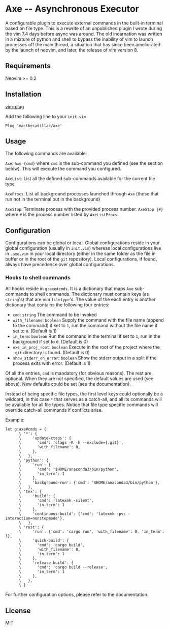 # Axe -- Asynchronous Executor

A configurable plugin to execute external commands in the built-in terminal
based on file type. This is a rewrite of an unpublished plugin I wrote during
the vim 7.4 days before async was around. The old incarnation was written in a
mixture of python and shell to bypass the inability of vim to launch processes
off the main thread, a situation that has since been ameliorated by the launch
of neovim, and later, the release of vim version 8.

## Requirements

Neovim >= 0.2

## Installation

[vim-plug](https://github.com/junegunn/vim-plug)

Add the following line to your `init.vim`

```vim
Plug 'macthecadillac/axe'
```
## Usage

The following commands are available:

`Axe`: `Axe {cmd}` where `cmd` is the sub-command you defined (see the
section below). This will execute the command you configured.

`AxeList`: List all the defined sub-commands available for the current file
type

`AxeProcs`: List all background processes launched through `Axe`
(those that run not in the terminal but in the background)

`AxeStop`: Terminate process with the provided process number.  `AxeStop
{#}` where `#` is the process number listed by `AxeListProcs`.

## Configuration

Configurations can be global or local. Global configurations reside in your
global configuration (usually in `init.vim`) whereas local configurations live
in `.axe.vim` in your local directory (either in the same folder as the file in
buffer or in the root of the `git` repository). Local configurations, if found,
always have precedence over global configurations.

### Hooks to shell commands

All hooks reside in `g:axe#cmds`. It is a dictionary that maps
`Axe` sub-commands to shell commands. The dictionary must contain keys (as
`string`'s) that are vim `filetype`'s. The value of the each entry is another
dictionary that contains the following four entries:

  - `cmd`: `string` The command to be invoked
  - `with_filename`: `boolean` Supply the command with the file name (append to
    the command) if set to `1`, run the command without the file name if set to
    `0`. (Default is 1)
  - `in_term`: `boolean` Run the command in the terminal if set to `1`, run in the
    background if set to `0`. (Default is 0)
  - `exe_in_proj_root`: `boolean` Execute in the root of the project where the
    `.git` directory is found. (Default is 0)
  - `show_stderr_on_error`: `boolean` Show the stderr output in a split if the
    process exits with error. (Default is 1)

Of all the entries, `cmd` is mandatory (for obvious reasons). The rest are
optional. When they are not specified, the default values are used (see above).
New defaults could be set (see the documentation).

Instead of being specific file types, the first level keys could optionally be a
wildcard, in this case `*` that serves as a catch-all, and all its commands will
be available for all file types. Notice that file type specific commands will
override catch-all commands if conflicts arise.

Example:

```vim
let g:axe#cmds = {
      \ '*': {
      \     'update-ctags': {
      \       'cmd': 'ctags -R -h --exclude={.git}',
      \       'with_filename': 0,
      \     },
      \   },
      \ 'python': {
      \     'run': {
      \       'cmd': '$HOME/anaconda3/bin/python',
      \       'in_term': 1
      \     },
      \     'background-run': {'cmd': '$HOME/anaconda3/bin/python'},
      \   },
      \ 'tex': {
      \     'build': {
      \       'cmd': 'latexmk -silent',
      \       'in_term': 1
      \     },
      \     'continuous-build': {'cmd': 'latexmk -pvc -interaction=nonstopmode'},
      \   },
      \ 'rust': {
      \     'run': {'cmd': 'cargo run', 'with_filename': 0, 'in_term': 1},
      \     'quick-build': {
      \       'cmd': 'cargo build',
      \       'with_filename': 0,
      \       'in_term': 1
      \     },
      \     'release-build': {
      \       'cmd': 'cargo build --release',
      \       'in_term': 1
      \     },
      \   },
      \ }
```

For further configuration options, please refer to the documentation.

## License

MIT
